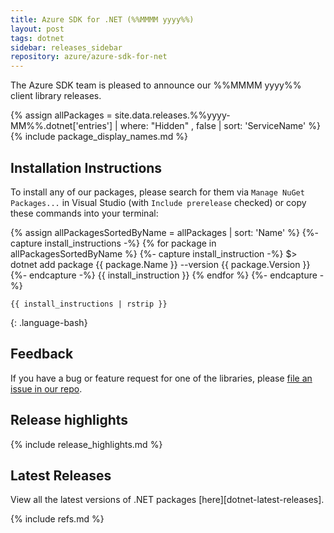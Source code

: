 ```yaml
---
title: Azure SDK for .NET (%%MMMM yyyy%%)
layout: post
tags: dotnet
sidebar: releases_sidebar
repository: azure/azure-sdk-for-net
---
```


The Azure SDK team is pleased to announce our %%MMMM yyyy%% client library releases.

{% assign allPackages = site.data.releases.%%yyyy-MM%%.dotnet['entries'] | where: "Hidden" , false | sort: 'ServiceName' %}
{% include package_display_names.md %}

## Installation Instructions

To install any of our packages, please search for them via `Manage NuGet Packages...` in Visual Studio (with `Include prerelease` checked) or copy these commands into your terminal:

{% assign allPackagesSortedByName = allPackages | sort: 'Name' %}
{%- capture install_instructions -%}
{% for package in allPackagesSortedByName %}
    {%- capture install_instruction -%}
    $> dotnet add package {{ package.Name }} --version {{ package.Version }}
    {%- endcapture -%}
    {{ install_instruction }}
{% endfor %}
{%- endcapture -%}
```
{{ install_instructions | rstrip }}
```
{: .language-bash}

## Feedback

If you have a bug or feature request for one of the libraries, please [file an issue in our repo](https://github.com/Azure/azure-sdk-for-net/issues/new/choose).

## Release highlights

{% include release_highlights.md %}

## Latest Releases

View all the latest versions of .NET packages [here][dotnet-latest-releases].

{% include refs.md %}
